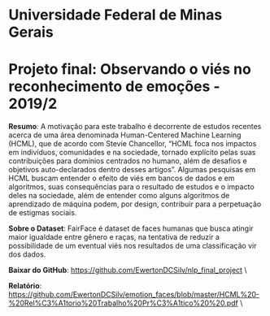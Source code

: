 # Universidade Federal de Minas Gerais
# Projeto final: Observando o viés no reconhecimento de emoções - 2019/2
**Resumo**: A motivação para este trabalho é decorrente de estudos recentes acerca de uma área denominada Human-Centered Machine Learning (HCML), que de acordo com Stevie Chancellor, “HCML foca nos impactos em indivíduos, comunidades e na sociedade, tornado explícito pelas suas contribuições para domínios centrados no humano, além de desafios e objetivos auto-declarados dentro desses artigos”. Algumas pesquisas em HCML buscam entender o efeito de viés em bancos de dados e em algoritmos, suas consequências para o resultado de estudos e o impacto deles na sociedade, além de entender como alguns algoritmos de aprendizado de máquina podem, por design, contribuir para a perpetuação de estigmas sociais.

**Sobre o Dataset**: FairFace é dataset de faces humanas que busca atingir maior igualdade entre gênero e raças, na tentativa de reduzir a possibilidade de um eventual viés nos resultados de uma classificação vir dos dados.

**Baixar do GitHub**: https://github.com/EwertonDCSilv/nlp_final_project \

**Relatório**: https://github.com/EwertonDCSilv/emotion_faces/blob/master/HCML%20-%20Rel%C3%A1torio%20Trabalho%20Pr%C3%A1tico%20%20.pdf \
